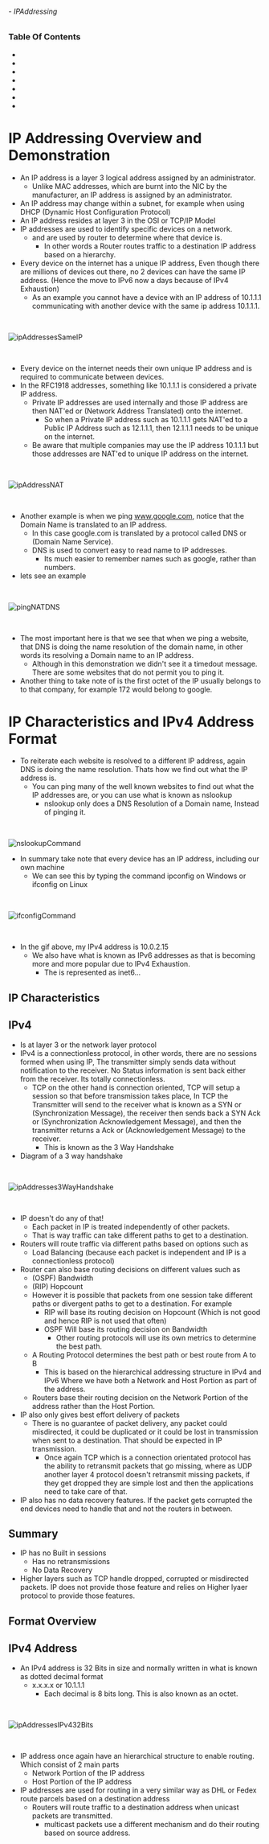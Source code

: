 ###### - IPAddressing

<!-- Table Of Contents -->

### Table Of Contents
- [](#)
- [](#)
- [](#)
- [](#)
- [](#)
- [](#)
- [](#)

# IP Addressing Overview and Demonstration
* An IP address is a layer 3 logical address assigned by an administrator. 
    * Unlike MAC addresses, which are burnt into the NIC by the manufacturer, an IP address is assigned by an administrator.
 * An IP address may change within a subnet, for example when using DHCP (Dynamic Host Configuration Protocol) 
 * An IP address resides at layer 3 in the OSI or TCP/IP Model
 * IP addresses are used to identify specific devices on a network.
    * and are used by router to determine where that device is.
        * In other words a Router routes traffic to a destination IP address based on a hierarchy.
* Every device on the internet has a unique IP address, Even though there are millions of devices out there, no 2 devices can have the same IP address. (Hence the move to IPv6 now a days because of IPv4 Exhaustion)
    * As an example you cannot have a device with an IP address of 10.1.1.1 communicating with another device with the same ip address 10.1.1.1.

<br>

![ipAddressesSameIP](../../src/networking/ipAddressesSameIP.png)

<br>

* Every device on the internet needs their own unique IP address and is required to communicate between devices.
* In the RFC1918 addresses, something like 10.1.1.1 is considered a private IP address.
    * Private IP addresses are used internally and those IP address are then NAT'ed or (Network Address Translated) onto the internet.
        * So when a Private IP address such as 10.1.1.1 gets NAT'ed to a Public IP Address such as 12.1.1.1, then 12.1.1.1 needs to be unique on the internet.
    * Be aware that multiple companies may use the IP address 10.1.1.1 but those addresses are NAT'ed to unique IP address on the internet.

<br>

![ipAddressNAT](../../src/networking/ipAddressesNAT.png)

<br>

* Another example is when we ping www.google.com, notice that the Domain Name is translated to an IP address. 
    * In this case google.com is translated by a protocol called DNS or (Domain Name Service).
    * DNS is used to convert easy to read name to IP addresses.
        * Its much easier to remember  names such as google, rather than numbers.
* lets see an example

<br>

![pingNATDNS](../../src/networking/pingNATDNS.gif)

<br>

* The most important here is that we see that when we ping a website, that DNS is doing the name resolution of the domain name, in other words its resolving a Domain name to an IP address.
    * Although in this demonstration we didn't see it a timedout message. There are some websites that do not permit you to ping it.
* Another thing to take note of is the first octet of the IP usually belongs to to that company, for example 172 would belong to google.

# IP Characteristics and IPv4 Address Format
* To reiterate each website is resolved to a different IP address, again DNS is doing the name resolution. Thats how we find out what the IP address is.
    * You can ping many of the well known websites to find out what the IP addresses are, or you can use what is known as nslookup 
        * nslookup only does a DNS Resolution of a Domain name, Instead of pinging it.

<br>

![nslookupCommand](../../src/networking/nslookupCommand.gif)

* In summary take note that every device has an IP address, including our own machine
    * We can see this by typing the command ipconfig on Windows or ifconfig on Linux

<br>

![ifconfigCommand](../../src/networking/ifconfigCommand.gif)

<br>

* In the gif above, my IPv4 address is 10.0.2.15
    * We also have what is known as IPv6 addresses as that is becoming more and more popular due to IPv4 Exhaustion.
        * The is represented as inet6...

## IP Characteristics
## IPv4 
* Is at layer 3 or the network layer protocol
* IPv4 is a connectionless protocol, in other words, there are no sessions formed when using IP, The transmitter simply sends data without notification to the receiver. No Status information is sent back either from the receiver. Its totally connectionless.
    * TCP on the other hand is connection oriented, TCP will setup a session so that before transmission takes place, In TCP the Transmitter will send to the receiver what is known as a SYN or (Synchronization Message), the receiver then sends back a SYN Ack or (Synchronization Acknowledgement Message), and then the transmitter returns a Ack or (Acknowledgement Message) to the receiver.
        * This is known as the 3 Way Handshake
* Diagram of a 3 way handshake


<br>

![ipAddresses3WayHandshake](../../src/networking/ipAddresses3WayHandshake.png)

<br>

* IP doesn't do any of that!
    * Each packet in IP is treated independently of other packets.
    * That is way traffic can take different paths to get to a destination.
* Routers will route traffic via different paths based on options such as 
    * Load Balancing (because each packet is independent and IP is a connectionless protocol)
* Router can also base routing decisions on different values such as 
    * (OSPF) Bandwidth
    * (RIP) Hopcount
    * However it is possible that packets from one session take different paths or divergent paths to get to a destination. For example
        * RIP will base its routing decision on Hopcount (Which is not good and hence RIP is not used that often)
        * OSPF Will base its routing decision on Bandwidth
            * Other routing protocols will use its own metrics to determine the best path.
    * A Routing Protocol determines the best path or best route from A to B
        * This is based on the hierarchical addressing structure in IPv4 and IPv6 Where we have both a Network and Host Portion as part of the address.
    * Routers base their routing decision on the Network Portion of the address rather than the Host Portion.
* IP also only gives best effort delivery of packets
    * There is no guarantee of packet delivery, any packet could misdirected, it could be duplicated or it could be lost in transmission when sent to a destination. That should be expected in IP transmission.
        * Once again TCP which is a connection orientated protocol has the ability to retransmit packets that go missing, where as UDP another layer 4 protocol doesn't retransmit missing packets, if they get dropped they are simple lost and then the applications need to take care of that.
* IP also has no data recovery features. If the packet gets corrupted the end devices need to handle that and not the routers in between.

## Summary
* IP has no Built in sessions
    * Has no retransmissions
    * No Data Recovery
* Higher layers such as TCP handle dropped, corrupted or misdirected packets. IP does not provide those feature and relies on Higher lyaer protocol to provide those features.

## Format Overview
## IPv4 Address
* An IPv4 address is 32 Bits in size and normally written in what is known as dotted decimal format
    * x.x.x.x or 10.1.1.1
        * Each decimal is 8 bits long. This is also known as an octet.

<br>

![ipAddressesIPv432Bits](../../src/networking/ipAddressesIPv432Bits.png)

<br>

* IP address once again have an hierarchical structure to enable routing. Which consist of 2 main parts
    * Network Portion of the IP address
    * Host Portion of the IP address
* IP addresses are used for routing in a very similar way as DHL or Fedex route parcels based on a destination address
    * Routers will route traffic to a destination address when unicast packets are transmitted.
        * multicast packets use a different mechanism and do their routing based on source address.

